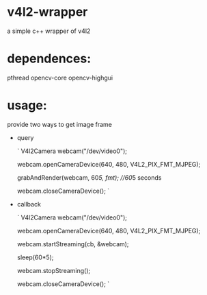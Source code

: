 # v4l2-wrapper
 a simple c++ wrapper of v4l2

# dependences:
 pthread opencv-core opencv-highgui

# usage:
  provide two ways to get image frame
* query

  `
  V4l2Camera webcam("/dev/video0");
  
  webcam.openCameraDevice(640, 480, V4L2_PIX_FMT_MJPEG);
  
  grabAndRender(webcam, 60*5, fmt); //60*5 seconds
  
  webcam.closeCameraDevice();
  `

* callback

  `
  V4l2Camera webcam("/dev/video0");
  
  webcam.openCameraDevice(640, 480, V4L2_PIX_FMT_MJPEG);
  
  webcam.startStreaming(cb, &webcam);
  
  sleep(60*5);
  
  webcam.stopStreaming();
  
  webcam.closeCameraDevice();
  `
